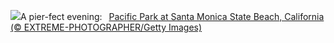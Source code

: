![](https://www.bing.com/th?id=OHR.SunsetPier_EN-US7261804528_UHD.jpg&w=1000)A pier-fect evening:&nbsp;&ensp;[Pacific Park at Santa Monica State Beach, California (© EXTREME-PHOTOGRAPHER/Getty Images)](https://www.bing.com/th?id=OHR.SunsetPier_EN-US7261804528_UHD.jpg)
<br><br/>
